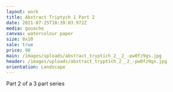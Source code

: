 ```yaml
---
layout: work
title: Abstract Triptych 1 Part 2
date: 2021-07-25T18:39:03.972Z
media: gouache
canvas: watercolour paper
size: 8x10
sale: true
price: 90
main: /images/uploads/abstract_tryptich_2__2_-pw0fz9gs.jpg
header: /images/uploads/abstract_tryptich_2__2_-pw0fz9gs.jpg
orientation: Landscape
---
```

Part 2 of a 3 part series